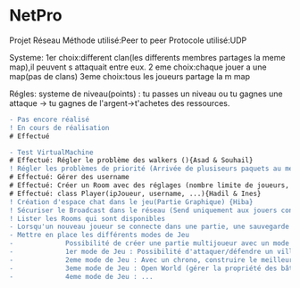 

# NetPro

Projet Réseau
Méthode utilisé:Peer to peer
Protocole utilisé:UDP

Systeme:
1er choix:different clan(les differents membres partages la meme map),il peuvent s attaquait entre eux.
2 eme choix:chaque jouer a une map(pas de clans)
3eme choix:tous les joueurs partage la m map

Régles:
systeme de niveau(points) :
tu passes un niveau ou tu gagnes une attaque -> tu gagnes de l'argent->t'achetes des ressources.

```diff
- Pas encore réalisé
! En cours de réalisation
# Effectué

- Test VirtualMachine
# Effectué: Régler le problème des walkers (){Asad & Souhail}
! Régler les problèmes de priorité (Arrivée de plusiseurs paquets au meme temps) {Souhail}
# Effectué: Gérer des username
# Effectué: Créer un Room avec des réglages (nombre limite de joueurs, privé/public, stockage des joueurs ...){Corentin}
# Effectué: class Player(ipJoueur, username, ...){Hadil & Ines}
! Création d'espace chat dans le jeu(Partie Graphique) {Hiba}
! Sécuriser le Broadcast dans le réseau (Send uniquement aux jouers connectés)
! Lister les Rooms qui sont disponibles
- Lorsqu'un nouveau joueur se connecte dans une partie, une sauvegarde de l'état actuel du jeu est envoyé
- Mettre en place les différents modes de Jeu
-             Possibilité de créer une partie multijoueur avec un mode
-             1er mode de Jeu : Possibilité d'attaquer/défendre un village
-             2eme mode de Jeu : Avec un chrono, construire le meilleur village avec un budget donné
-             3eme mode de Jeu : Open World (gérer la propriété des bâtiments)
-             4eme mode de Jeu : ...
                          
